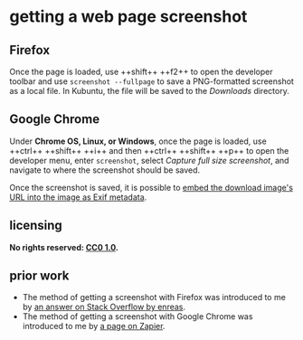# getting a web page screenshot

## Firefox
Once the page is loaded, use ++shift++ ++f2++ to open the developer toolbar and use `screenshot --fullpage` to save a PNG-formatted screenshot as a local file. In Kubuntu, the file will be saved to the *Downloads* directory.

## Google Chrome
Under **Chrome OS, Linux, or Windows**, once the page is loaded, use ++ctrl++ ++shift++ ++i++ and then ++ctrl++ ++shift++ ++p++ to open the developer menu, enter `screenshot`, select *Capture full size screenshot*, and navigate to where the screenshot should be saved.

Once the screenshot is saved, it is possible to [embed the download image's URL into the image as Exif metadata](emExfmi.md).

## licensing
**No rights reserved: [CC0 1.0](https://creativecommons.org/publicdomain/zero/1.0/).**

## prior work
- The method of getting a screenshot with Firefox was introduced to me by [an answer on Stack Overflow by enreas](https://stackoverflow.com/questions/13158083/take-a-full-page-screenshot-with-firefox-on-the-command-line/14830242#14830242).
- The method of getting a screenshot with Google Chrome was introduced to me by [a page on Zapier](https://zapier.com/blog/full-page-screenshots-in-chrome/).
